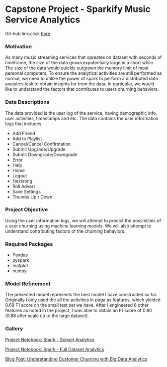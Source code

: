 # Capstone Project - Sparkify Music Service Analytics

Git-hub link:click [here](https://github.com/PRANAV-KV/CAPSTONE-PROJECT.git)

### Motivation

As many music streaming services that opreates on dataset with seconds of timeframe, the size of the data grows expotentially large in a short while. The size of the data would quickly outgrown the memory limit of most personal computers. To ensure the analytical activities are still performed as normal, we need to utilize the power of spark to perform a distributed data analytics task to obtain insights for from the data. In particular, we would like to understand the factors that contributes to users churning behaviors.

### Data Descriptions

The data provided is the user log of the service, having demographic info, user activities, timestamps and etc. The data contains the user information logs that includes 

* Add Friend
* Add to Playlist
* Cancel/Cancel Confirmation
* Submit Upgrade/Upgrade
* Submit Downgrade/Downgrade
* Error
* Help
* Home
* Logout
* Nextsong
* Roll Advert
* Save Settings
* Thumbs Up / Down

### Project Objective

Using the user information logs, we will attempt to predict the possiblities of a user churning using machine learning models. We will also attempt to understand contributing factors of the churning behaviors.

### Required Packages

* Pandas
* pyspark
* matplot
* numpy

### Model Refinement

The presented model represents the best model I have constructed so far. Originally I only used the all the activities in *page* as features, which yielded 0.69 F1 score on the small test set we have. After I engineered 6 other features as noted in the project, I was able to obtain an F1 score of 0.80 (0.88 after scale up to the large dataset).

### Gallery


[Project Notebook: Spark - Subset Analytics](https://nbviewer.jupyter.org/github/PRANAV-KV/CAPSTONE-PROJECT/blob/master/Spark%20-%20Subset%20Analytics.ipynb)

[Project Notebook: Spark - Full Dataset Analytics](https://nbviewer.jupyter.org/github/PRANAV-KV/CAPSTONE-PROJECT/blob/master/Spark%20-%20Full%20Dataset.ipynb)

[Blog Post: Understanding Customer Churning with Big Data Analytics](https://medium.com/@pranavkv_90260/big-data-analytics-to-know-customer-churning-d4b143a3cb0d?sk=0502274c6d454b951dc902ba8a72eff8
)

